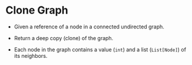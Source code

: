 # Clone Graph

- Given a reference of a node in a connected undirected graph.

- Return a deep copy (clone) of the graph.

- Each node in the graph contains a value (`int`) and a list (`List[Node]`) of its neighbors.
